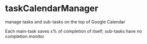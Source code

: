# taskCalendarManager
manage tasks and sub-tasks on the top of Google Calendar

Each main-task saves x% of completion of itself; sub-tasks have no completion monitor


